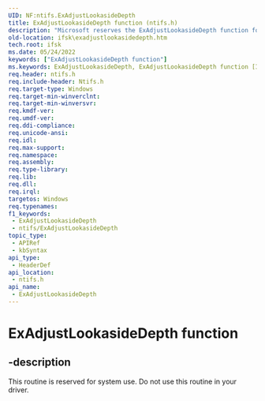 ```yaml
---
UID: NF:ntifs.ExAdjustLookasideDepth
title: ExAdjustLookasideDepth function (ntifs.h)
description: "Microsoft reserves the ExAdjustLookasideDepth function for internal use only. Don't use this function in your code."
old-location: ifsk\exadjustlookasidedepth.htm
tech.root: ifsk
ms.date: 05/24/2022
keywords: ["ExAdjustLookasideDepth function"]
ms.keywords: ExAdjustLookasideDepth, ExAdjustLookasideDepth function [Installable File System Drivers], exref_c7837105-d91f-42c1-ba97-a292550b4eb5.xml, ifsk.exadjustlookasidedepth, ntifs/ExAdjustLookasideDepth
req.header: ntifs.h
req.include-header: Ntifs.h
req.target-type: Windows
req.target-min-winverclnt: 
req.target-min-winversvr: 
req.kmdf-ver: 
req.umdf-ver: 
req.ddi-compliance: 
req.unicode-ansi: 
req.idl: 
req.max-support: 
req.namespace: 
req.assembly: 
req.type-library: 
req.lib: 
req.dll: 
req.irql: 
targetos: Windows
req.typenames: 
f1_keywords:
 - ExAdjustLookasideDepth
 - ntifs/ExAdjustLookasideDepth
topic_type:
 - APIRef
 - kbSyntax
api_type:
 - HeaderDef
api_location:
 - ntifs.h
api_name:
 - ExAdjustLookasideDepth
---
```


# ExAdjustLookasideDepth function

## -description

This routine is reserved for system use. Do not use this routine in your driver.
